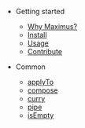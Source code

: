 - Getting started

  - [Why Maximus?](/#why-maximus)
  - [Install](/#install)
  - [Usage](/#usage)
  - [Contribute](/#contribute)

- Common
  - [applyTo](common/apply-to.md)
  - [compose](common/compose.md)
  - [curry](common/curry.md)
  - [pipe](common/pipe.md)
  - [isEmpty](common/is-empty.md)
